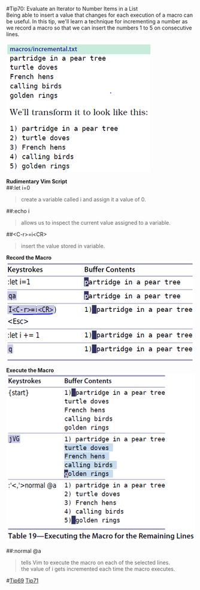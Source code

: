 #Tip70: Evaluate an Iterator to Number Items in a List  
Being able to insert a value that changes for each execution of a macro can be useful. In this tip, we'll learn a technique for incrementing a number as we record a macro so that we can insert the numbers 1 to 5 on consecutive lines.  
  
![tip70_1](images/tip70_1.png)  
  
**Rudimentary Vim Script**  
##:let i=0  
>create a variable called i and assign it a value of 0.  
  
##:echo i  
>allows us to inspect the current value assigned to a variable.  
  
##&lt;C-r&gt;=i&lt;CR&gt;  
>insert the value stored in variable.  
  
**Record the Macro**  
![tip70_2](images/tip70_2.png)  
  
**Execute the Macro**  
![tip70_3](images/tip70_3.png)  
  
##:normal @a  
>tells Vim to execute the macro on each of the selected lines.  
>the value of i gets incremented each time the macro executes.  
  
#[Tip69](tip69.md) [Tip71](tip71.md)
